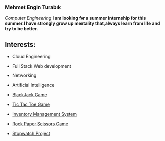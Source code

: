 ### Mehmet Engin Turabık
*Computer Engineering*
__I am looking for a summer internship for this summer.I have strongly grow up mentality that,always learn from life and try to be better.__
## Interests:
- Cloud Engineering
- Full Stack Web development
- Networking
- Artificial Intelligence




- [BlackJack Game](https://github.com/enginnturabik/BlackJack-game-JS)
- [Tic Tac Toe Game](https://github.com/enginnturabik/tic-tac-toe-game)
- [Inventory Management System](https://github.com/enginnturabik/my-database-project)
- [Rock Paper Scissors Game](https://github.com/enginnturabik/rock_paper_scissors)
- [Stopwatch Project](https://github.com/enginnturabik/stopwatch_project)
 
